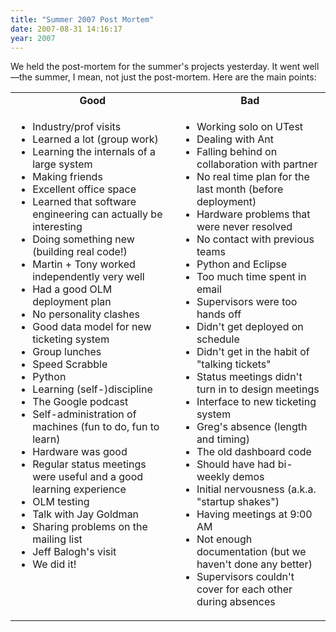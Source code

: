 ```yaml
---
title: "Summer 2007 Post Mortem"
date: 2007-08-31 14:16:17
year: 2007
---
```

We held the post-mortem for the summer's projects yesterday.  It went well—the summer, I mean, not just the post-mortem.  Here are the main points:
<table>
<tr>
<td align="center"><strong>Good</strong></td>
<td align="center"><strong>Bad</strong></td>
</tr>
<tr>
<td valign="top">
<ul>
  <li>Industry/prof visits</li>
  <li>Learned a lot (group work)</li>
  <li>Learning the internals of a large system</li>
  <li>Making friends</li>
  <li>Excellent office space</li>
  <li>Learned that software engineering can actually be interesting</li>
  <li>Doing something new (building real code!)</li>
  <li>Martin + Tony worked independently very well</li>
  <li>Had a good OLM deployment plan</li>
  <li>No personality clashes</li>
  <li>Good data model for new ticketing system</li>
  <li>Group lunches</li>
  <li>Speed Scrabble</li>
  <li>Python</li>
  <li>Learning (self-)discipline</li>
  <li>The Google podcast</li>
  <li>Self-administration of machines (fun to do, fun to learn)</li>
  <li>Hardware was good</li>
  <li>Regular status meetings were useful and a good learning experience</li>
  <li>OLM testing</li>
  <li>Talk with Jay Goldman</li>
  <li>Sharing problems on the mailing list</li>
  <li>Jeff Balogh's visit</li>
  <li>We did it!</li>
</ul>
</td>
<td valign="top">
<ul>
  <li>Working solo on UTest</li>
  <li>Dealing with Ant</li>
  <li>Falling behind on collaboration with partner</li>
  <li>No real time plan for the last month (before deployment)</li>
  <li>Hardware problems that were never resolved</li>
  <li>No contact with previous teams</li>
  <li>Python and Eclipse</li>
  <li>Too much time spent in email</li>
  <li>Supervisors were too hands off</li>
  <li>Didn't get deployed on schedule</li>
  <li>Didn't get in the habit of "talking tickets"</li>
  <li>Status meetings didn't turn in to design meetings</li>
  <li>Interface to new ticketing system</li>
  <li>Greg's absence (length and timing)</li>
  <li>The old dashboard code</li>
  <li>Should have had bi-weekly demos</li>
  <li>Initial nervousness (a.k.a. "startup shakes")</li>
  <li>Having meetings at 9:00 AM</li>
  <li>Not enough documentation (but we haven't done any better)</li>
  <li>Supervisors couldn't cover for each other during absences</li>
</ul>
</td>
</tr>
</table>
